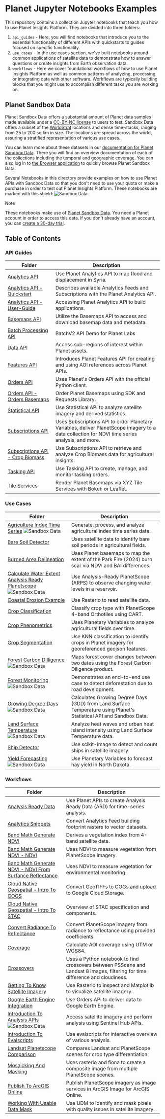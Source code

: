 # Planet Jupyter Notebooks Examples

This repository contains a collection Jupyter notebooks that teach you how to use Planet Insights Platform. They are divided into three folders:

1. `api_guides` - Here, you will find notebooks that introduce you to the essential functionality of different APIs with quickstarts to guides focused on specific functionality.
2. `use_cases` - In the use cases section, we've built notebooks around common applications of satellite data to demonstrate how to answer questions or create insights from Earth observation data.
3. `workflows` - Here we cover foundational workflows of how to use Planet Insights Platform as well as common patterns of analyzing, processing, or integrating data with other software. Workflows are typically building blocks that you might use to accomplish different tasks you are working on.

## Planet Sandbox Data

Planet Sandbox Data offers a substantial amount of Planet data samples made available under a [CC-BY-NC license](https://creativecommons.org/licenses/by-nc/4.0/) to users to test. Sandbox Data offers a subset of the [WorldStrat](https://worldstrat.github.io/) locations and dense time-stacks, ranging from 25 to 200 sq km in size. The locations are spread across the world, assuring a stratified representation of various use cases.

You can learn more about these datasets in our [documentation for Planet Sandbox Data](https://docs.planet.com/data/planet-sandbox-data/). There you will find an overview documentation of each of the collections including the temporal and geographic coverage. You can also log in to [the Browser application](https://insights.planet.com/analyze/browser/?tutorialIdToShow=PSD_TUTORIAL) to quickly browse Planet Sandbox Data.  

Several Notebooks in this directory provide examples on how to use Planet APIs with Sandbox Data so that you don't need to use your quota or make a purchase in order to test out Planet Insights Platform. These notebooks are marked with this shield: ![Sandbox Data](https://img.shields.io/badge/Planet%20Sandbox%20Data-009db1).

> [!NOTE]  
> These notebooks make use of [Planet Sandbox Data](https://docs.planet.com/data/planet-sandbox-data/). You need a Planet account in order to access this data. If you don't already have an account, you can [create a 30-day trial](https://insights.planet.com/sign-up/).

## Table of Contents

### API Guides

| Folder | Description |
| ------ | ----------- |
| [Analytics API](api_guides/analytics_api) | Use Planet Analytics API to map flood and displacement in Syria. |
| [Analytics API - Quickstart](api_guides/analytics_api/quickstart) | Describes available Analytics Feeds and Subscriptions with the Planet Analytics API. |
| [Analytics API - User-Guide](api_guides/analytics_api/user-guide) | Accessing Planet Analytics API to build applications. |
| [Basemaps API](api_guides/basemaps_api) | Utilize the Basemaps API to access and download basemap data and metadata. |
| [Batch Processing API](api_guides/batch_processing_api) | BatchV2 API Demo for Planet Labs |
| [Data API](api_guides/data_api) | Access sub-regions of interest within Planet assets. |
| [Features API](api_guides/features_api) | Introduces Planet Features API for creating and using AOI references across Planet APIs. |
| [Orders API](api_guides/orders_api) | Uses Planet's Orders API with the official Python client. |
| [Orders API - Orders Basemaps](api_guides/orders_api/orders_basemaps) | Order Planet Basemaps using SDK and Requests Library. |
| [Statistical API](api_guides/statistical_api) | Use Statistical API to analyze satellite imagery and derived statistics. |
| [Subscriptions API](api_guides/subscriptions_api) | Uses Subscriptions API to order Planetary Variables, deliver PlanetScope imagery to a data collection for NDVI time series analysis, and more. |
| [Subscriptions API - Crop Biomass](api_guides/subscriptions_api/crop_biomass) | Use Subscriptions API to retrieve and analyze Crop Biomass data for agricultural insights. |
| [Tasking API](api_guides/tasking_api) | Use Tasking API to create, manage, and monitor tasking orders. |
| [Tile Services](api_guides/tile_services) | Render Planet Basemaps via XYZ Tile Services with Bokeh or Leaflet. |

### Use Cases

| Folder | Description |
| ------ | ----------- |
| [Agriculture Index Time Series](use_cases/agriculture_index_time_series) ![Sandbox Data](https://img.shields.io/badge/Planet%20Sandbox%20Data-009db1)  | Generate, process, and analyze agricultural index time series data. |
| [Bare Soil Detector](use_cases/bare_soil_detector) | Uses satellite data to identify bare soil periods in agricultural fields. |
| [Burned Area Delineation](use_cases/burned_area_delineation) | Uses Planet basemaps to map the extent of the Park Fire (2024) burn scar via NDVI and BAI differences. |
| [Calculate Water Extent Analysis Ready Planetscope](use_cases/calculate_water_extent_analysis_ready_planetscope) ![Sandbox Data](https://img.shields.io/badge/Planet%20Sandbox%20Data-009db1) | Use Analysis-Ready PlanetScope (ARPS) to observe changing water levels in a reservoir. |
| [Coastal Erosion Example](use_cases/coastal_erosion_example) | Use Rasterio to read satellite data. |
| [Crop Classification](use_cases/crop_classification) | Classify crop type with PlanetScope 4-band Orthotiles using CART. |
| [Crop Phenometrics](use_cases/crop_phenometrics) | Uses Planetary Variables to analyze agricultural fields over time. |
| [Crop Segmentation](use_cases/crop_segmentation) | Use KNN classification to identify crops in Planet imagery for georeferenced geojson features. |
| [Forest Carbon Dilligence](use_cases/forest_carbon_dilligence) ![Sandbox Data](https://img.shields.io/badge/Planet%20Sandbox%20Data-009db1) | Maps forest cover changes between two dates using the Forest Carbon Diligence product. |
| [Forest Monitoring](use_cases/forest_monitoring) ![Sandbox Data](https://img.shields.io/badge/Planet%20Sandbox%20Data-009db1) | Demonstrates an end-to-end use case to detect deforestation due to road development. |
| [Growing Degree Days](use_cases/growing_degree_days) ![Sandbox Data](https://img.shields.io/badge/Planet%20Sandbox%20Data-009db1) | Calculates Growing Degree Days (GDD) from Land Surface Temperature using Planet's Statistical API and Sandbox Data. |
| [Land Surface Temperature](use_cases/land_surface_temperature) ![Sandbox Data](https://img.shields.io/badge/Planet%20Sandbox%20Data-009db1) | Analyze heat waves and urban heat island intensity using Land Surface Temperature data. |
| [Ship Detector](use_cases/ship_detector) | Use scikit-image to detect and count ships in satellite imagery. |
| [Yield Forecasting](use_cases/yield_forecasting) ![Sandbox Data](https://img.shields.io/badge/Planet%20Sandbox%20Data-009db1) | Use Planetary Variables to forecast hay yield in North Dakota. |

### Workflows

| Folder | Description |
| ------ | ----------- |
| [Analysis Ready Data](workflows/analysis_ready_data) | Use Planet APIs to create Analysis Ready Data (ARD) for time-series analysis. |
| [Analytics Snippets](workflows/analytics_snippets) | Convert Analytics Feed building footprint rasters to vector datasets. |
| [Band Math Generate NDVI](workflows/band_math_generate_ndvi) | Derives a vegetation index from 4-band satellite data. |
| [Band Math Generate NDVI - NDVI](workflows/band_math_generate_ndvi/ndvi) | Uses NDVI to measure vegetation from PlanetScope imagery. |
| [Band Math Generate NDVI - NDVI From Surfance Reflectance](workflows/band_math_generate_ndvi/ndvi_from_sr) | Uses NDVI to measure vegetation for environmental monitoring. |
| [Cloud Native Geospatial - Intro To COGS](workflows/cloud_native_geospatial/intro_to_cogs) | Convert GeoTIFFs to COGs and upload to Google Cloud Storage. |
| [Cloud Native Geospatial - Intro To STAC](workflows/cloud_native_geospatial/intro_to_stac) | Overview of STAC specification and components. |
| [Convert Radiance To Reflectance](workflows/convert_radiance_to_reflectance) | Convert PlanetScope imagery from radiance to reflectance using provided coefficients. |
| [Coverage](workflows/coverage) | Calculate AOI coverage using UTM or WGS84. |
| [Crossovers](workflows/crossovers) | Uses a Python notebook to find crossovers between PSScene and Landsat 8 images, filtering for time difference and cloudiness. |
| [Getting To Know Satellite Imagery](workflows/getting_to_know_satellite_imagery) | Use Rasterio to inspect and Matplotlib to visualize satellite imagery. |
| [Google Earth Engine Integration](workflows/google_earth_engine_integration) | Use Orders API to deliver data to Google Earth Engine. |
| [Introduction To Analysis APIs](workflows/introduction_to_analysis_apis) ![Sandbox Data](https://img.shields.io/badge/Planet%20Sandbox%20Data-009db1) | Access satellite imagery and perform analysis using Sentinel Hub APIs. |
| [Introduction To Evalscripts](workflows/introduction_to_evalscripts) | Use evalscripts for interactive overview of various analysis. |
| [Landsat Planetscope Comparison](workflows/landsat_planetscope_comparison) | Compares Landsat and PlanetScope scenes for crop type differentiation. |
| [Mosaicking And Masking](workflows/mosaicking_and_masking) | Uses rasterio and fiona to create a composite image from multiple PlanetScope scenes. |
| [Publish To ArcGIS Online](workflows/publish_to_arcgis_online) | Publish PlanetScope imagery as image services in ArcGIS Image for ArcGIS Online. |
| [Working With Usable Data Mask](workflows/working_with_usable_data_mask) | Use UDM to identify and mask pixels with quality issues in satellite imagery. |

